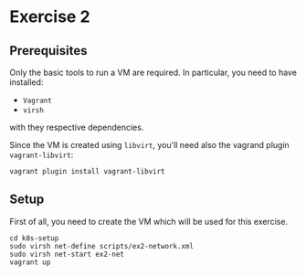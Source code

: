 # Exercise 2


## Prerequisites

Only the basic tools to run a VM are required.
In particular, you need to have installed:

- `Vagrant`
- `virsh`

with they respective dependencies.

Since the VM is created using `libvirt`, you'll need also the vagrand plugin `vagrant-libvirt`:

```
vagrant plugin install vagrant-libvirt
```

## Setup

First of all, you need to create the VM which will be used for this exercise. 

```
cd k8s-setup 
sudo virsh net-define scripts/ex2-network.xml
sudo virsh net-start ex2-net
vagrant up
```

